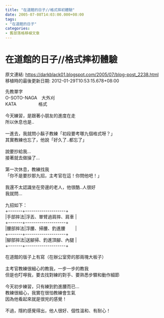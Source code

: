 ```yaml
---
title: "在道館的日子//格式摔初體驗"
date: 2005-07-08T14:03:00.000+08:00
tags: 
- "在道館的日子"
categories:
- 舊部落格移植文章
---
```


# 在道館的日子//格式摔初體驗

原文連結: https://darkblack01.blogspot.com/2005/07/blog-post_2238.html
移植時的最後更新日期: 2012-01-29T10:53:15.678+08:00

先教單字<br />O-SOTO-NAGA　大外刈<br />KATA　　　　　格式<br /><br />今天練習，是跟著小朋友的進度在走<br />所以休息也是..<br /><br />一進去，我就問小鬍子教練「初段要考哪九個格式呀？」<br />其實教練也忘了，他說「好久了..都忘了」<br /><br />說要抄給我...<br />接著就去做操了...<br /><br />第一次休息，教練找我<br />「你不是要抄那九招，主考官在這！你問他吧！」<br /><br />我還不太認識坐在旁邊的老人，他很酷..人很好<br />我就問...<br /><br />九招如下：<br />+-------+--------------------+<br />|手部摔法|浮丟、單臂過肩摔、肩車 |<br />+-------+--------------------+<br />|腰部摔法|浮腰、掃腰、釣進腰　　 |<br />+-------+--------------------+<br />|腳部摔法|送腳掃、釣進頂腳、內腿 |<br />+-------+--------------------+<br /><br />在道館的版子上有寫（在辦公室旁的那兩塊大板子）<br /><br />主考官教練很細心的教我，一步一步的教我<br />但是也叮嚀我，要去找對練的對手、要熟悉步驟和動作細節<br /><br />今天初步練習，只有練到釣進腰而已...<br />教練很細心，我實在很怕教練會生氣<br />因為他看起來就是很兇的感覺！<br /><br />不過，隱約感覺得出，他人很好、個性溫和、有耐心！

